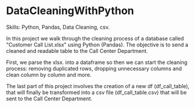 # DataCleaningWithPython

Skills: Python, Pandas, Data Cleaning, csv.

In this project we walk through the cleaning process of a database called "Customer Call List.xlsx" using Python (Pandas). The objective is to send a cleaned and readable table to the Call Center Department. 

First, we parse the xlsx. into a dataframe so then we can start the cleaning process: removing duplicated rows, dropping unnecessary columns and clean column by column and more.

The last part of this project involves the creation of a new df (df_call_table), that will finally be transformed into a csv file (df_call_table.csv) that will be sent to the Call Center Department.

